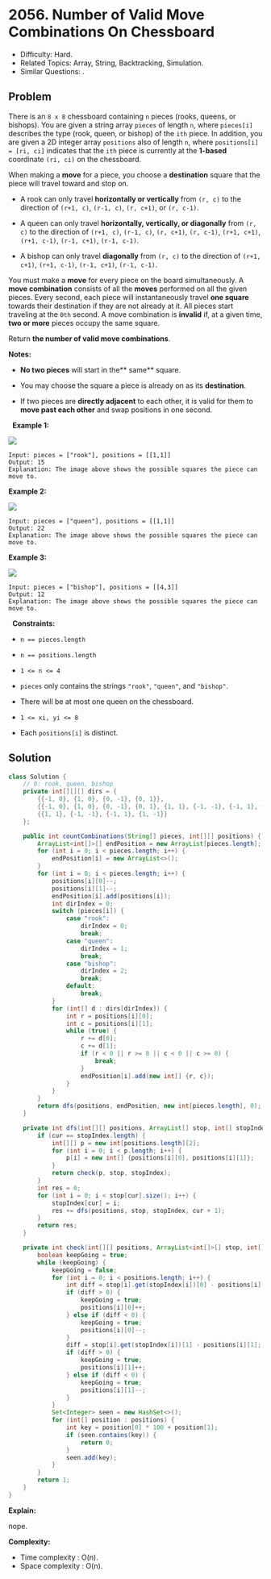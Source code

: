 # 2056. Number of Valid Move Combinations On Chessboard

- Difficulty: Hard.
- Related Topics: Array, String, Backtracking, Simulation.
- Similar Questions: .

## Problem

There is an ```8 x 8``` chessboard containing ```n``` pieces (rooks, queens, or bishops). You are given a string array ```pieces``` of length ```n```, where ```pieces[i]``` describes the type (rook, queen, or bishop) of the ```ith``` piece. In addition, you are given a 2D integer array ```positions``` also of length ```n```, where ```positions[i] = [ri, ci]``` indicates that the ```ith``` piece is currently at the **1-based** coordinate ```(ri, ci)``` on the chessboard.

When making a **move** for a piece, you choose a **destination** square that the piece will travel toward and stop on.


	
- A rook can only travel **horizontally or vertically** from ```(r, c)``` to the direction of ```(r+1, c)```, ```(r-1, c)```, ```(r, c+1)```, or ```(r, c-1)```.
	
- A queen can only travel **horizontally, vertically, or diagonally** from ```(r, c)``` to the direction of ```(r+1, c)```, ```(r-1, c)```, ```(r, c+1)```, ```(r, c-1)```, ```(r+1, c+1)```, ```(r+1, c-1)```, ```(r-1, c+1)```, ```(r-1, c-1)```.
	
- A bishop can only travel **diagonally** from ```(r, c)``` to the direction of ```(r+1, c+1)```, ```(r+1, c-1)```, ```(r-1, c+1)```, ```(r-1, c-1)```.


You must make a **move** for every piece on the board simultaneously. A **move combination** consists of all the **moves** performed on all the given pieces. Every second, each piece will instantaneously travel **one square** towards their destination if they are not already at it. All pieces start traveling at the ```0th``` second. A move combination is **invalid** if, at a given time, **two or more** pieces occupy the same square.

Return **the number of **valid** move combinations**​​​​​.

**Notes:**


	
- **No two pieces** will start in the** same** square.
	
- You may choose the square a piece is already on as its **destination**.
	
- If two pieces are **directly adjacent** to each other, it is valid for them to **move past each other** and swap positions in one second.


 
**Example 1:**

![](https://assets.leetcode.com/uploads/2021/09/23/a1.png)

```
Input: pieces = ["rook"], positions = [[1,1]]
Output: 15
Explanation: The image above shows the possible squares the piece can move to.
```

**Example 2:**

![](https://assets.leetcode.com/uploads/2021/09/23/a2.png)

```
Input: pieces = ["queen"], positions = [[1,1]]
Output: 22
Explanation: The image above shows the possible squares the piece can move to.
```

**Example 3:**

![](https://assets.leetcode.com/uploads/2021/09/23/a3.png)

```
Input: pieces = ["bishop"], positions = [[4,3]]
Output: 12
Explanation: The image above shows the possible squares the piece can move to.
```

 
**Constraints:**


	
- ```n == pieces.length ```
	
- ```n == positions.length```
	
- ```1 <= n <= 4```
	
- ```pieces``` only contains the strings ```"rook"```, ```"queen"```, and ```"bishop"```.
	
- There will be at most one queen on the chessboard.
	
- ```1 <= xi, yi <= 8```
	
- Each ```positions[i]``` is distinct.



## Solution

```java
class Solution {
    // 0: rook, queen, bishop
    private int[][][] dirs = {
        {{-1, 0}, {1, 0}, {0, -1}, {0, 1}},
        {{-1, 0}, {1, 0}, {0, -1}, {0, 1}, {1, 1}, {-1, -1}, {-1, 1}, {1, -1}},
        {{1, 1}, {-1, -1}, {-1, 1}, {1, -1}}
    };

    public int countCombinations(String[] pieces, int[][] positions) {
        ArrayList<int[]>[] endPosition = new ArrayList[pieces.length];
        for (int i = 0; i < pieces.length; i++) {
            endPosition[i] = new ArrayList<>();
        }
        for (int i = 0; i < pieces.length; i++) {
            positions[i][0]--;
            positions[i][1]--;
            endPosition[i].add(positions[i]);
            int dirIndex = 0;
            switch (pieces[i]) {
                case "rook":
                    dirIndex = 0;
                    break;
                case "queen":
                    dirIndex = 1;
                    break;
                case "bishop":
                    dirIndex = 2;
                    break;
                default:
                    break;
            }
            for (int[] d : dirs[dirIndex]) {
                int r = positions[i][0];
                int c = positions[i][1];
                while (true) {
                    r += d[0];
                    c += d[1];
                    if (r < 0 || r >= 8 || c < 0 || c >= 8) {
                        break;
                    }
                    endPosition[i].add(new int[] {r, c});
                }
            }
        }
        return dfs(positions, endPosition, new int[pieces.length], 0);
    }

    private int dfs(int[][] positions, ArrayList[] stop, int[] stopIndex, int cur) {
        if (cur == stopIndex.length) {
            int[][] p = new int[positions.length][2];
            for (int i = 0; i < p.length; i++) {
                p[i] = new int[] {positions[i][0], positions[i][1]};
            }
            return check(p, stop, stopIndex);
        }
        int res = 0;
        for (int i = 0; i < stop[cur].size(); i++) {
            stopIndex[cur] = i;
            res += dfs(positions, stop, stopIndex, cur + 1);
        }
        return res;
    }

    private int check(int[][] positions, ArrayList<int[]>[] stop, int[] stopIndex) {
        boolean keepGoing = true;
        while (keepGoing) {
            keepGoing = false;
            for (int i = 0; i < positions.length; i++) {
                int diff = stop[i].get(stopIndex[i])[0] - positions[i][0];
                if (diff > 0) {
                    keepGoing = true;
                    positions[i][0]++;
                } else if (diff < 0) {
                    keepGoing = true;
                    positions[i][0]--;
                }
                diff = stop[i].get(stopIndex[i])[1] - positions[i][1];
                if (diff > 0) {
                    keepGoing = true;
                    positions[i][1]++;
                } else if (diff < 0) {
                    keepGoing = true;
                    positions[i][1]--;
                }
            }
            Set<Integer> seen = new HashSet<>();
            for (int[] position : positions) {
                int key = position[0] * 100 + position[1];
                if (seen.contains(key)) {
                    return 0;
                }
                seen.add(key);
            }
        }
        return 1;
    }
}
```

**Explain:**

nope.

**Complexity:**

* Time complexity : O(n).
* Space complexity : O(n).

